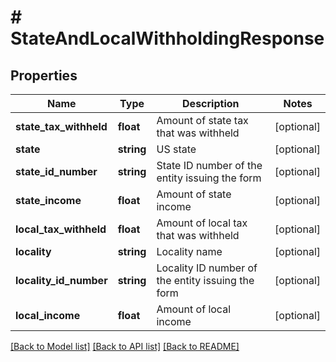 # # StateAndLocalWithholdingResponse

## Properties

Name | Type | Description | Notes
------------ | ------------- | ------------- | -------------
**state_tax_withheld** | **float** | Amount of state tax that was withheld | [optional]
**state** | **string** | US state | [optional]
**state_id_number** | **string** | State ID number of the entity issuing the form | [optional]
**state_income** | **float** | Amount of state income | [optional]
**local_tax_withheld** | **float** | Amount of local tax that was withheld | [optional]
**locality** | **string** | Locality name | [optional]
**locality_id_number** | **string** | Locality ID number of the entity issuing the form | [optional]
**local_income** | **float** | Amount of local income | [optional]

[[Back to Model list]](../../../README.md#models) [[Back to API list]](../../../README.md#endpoints) [[Back to README]](../../../README.md)
